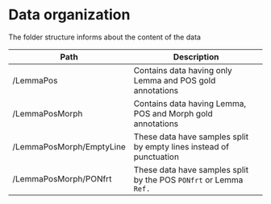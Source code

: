 Data organization
=================

The folder structure informs about the content of the data

| Path | Description | 
| ---- | ----------- |
| /LemmaPos | Contains data having only Lemma and POS gold annotations | 
| /LemmaPosMorph | Contains data having Lemma, POS and Morph gold annotations |
| /LemmaPosMorph/EmptyLine | These data have samples split by empty lines instead of punctuation |
| /LemmaPosMorph/PONfrt | These data have samples split by the POS `PONfrt` or Lemma `Ref.` |
